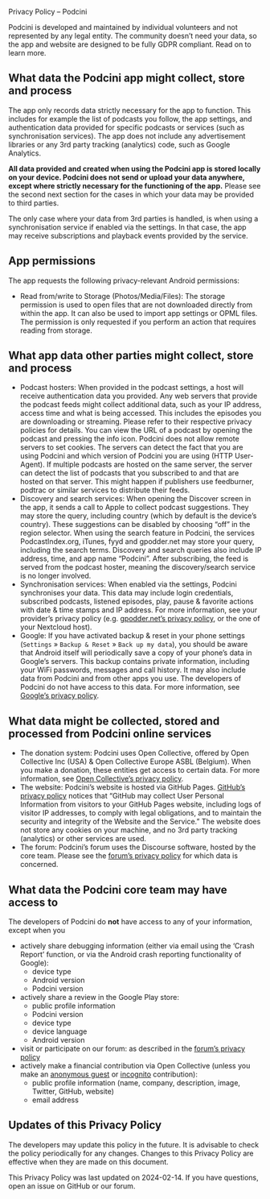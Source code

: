 
Privacy Policy – Podcini

Podcini is developed and maintained by individual volunteers and not represented by any legal entity. The community doesn’t need your data, so the app and website are designed to be fully GDPR compliant. Read on to learn more.

## What data the Podcini app might collect, store and process

The app only records data strictly necessary for the app to function. This includes for example the list of podcasts you follow, the app settings, and authentication data provided for specific podcasts or services (such as synchronisation services). The app does not include any advertisement libraries or any 3rd party tracking (analytics) code, such as Google Analytics.

**All data provided and created when using the Podcini app is stored locally on your device. Podcini does not send or upload your data anywhere, except where strictly necessary for the functioning of the app.** Please see the second next section for the cases in which your data may be provided to third parties.

The only case where your data from 3rd parties is handled, is when using a synchronisation service if enabled via the settings. In that case, the app may receive subscriptions and playback events provided by the service.

## App permissions

The app requests the following privacy-relevant Android permissions:

- Read from/write to Storage (Photos/Media/Files): The storage permission is used to open files that are not downloaded directly from within the app. It can also be used to import app settings or OPML files. The permission is only requested if you perform an action that requires reading from storage.

## What app data other parties might collect, store and process

- Podcast hosters: When provided in the podcast settings, a host will receive authentication data you provided. Any web servers that provide the podcast feeds might collect additional data, such as your IP address, access time and what is being accessed. This includes the episodes you are downloading or streaming. Please refer to their respective privacy policies for details. You can view the URL of a podcast by opening the podcast and pressing the info icon. Podcini does not allow remote servers to set cookies. The servers can detect the fact that you are using Podcini and which version of Podcini you are using (HTTP User-Agent). If multiple podcasts are hosted on the same server, the server can detect the list of podcasts that you subscribed to and that are hosted on that server. This might happen if publishers use feedburner, podtrac or similar services to distribute their feeds.
- Discovery and search services: When opening the Discover screen in the app, it sends a call to Apple to collect podcast suggestions. They may store the query, including country (which by default is the device’s country). These suggestions can be disabled by choosing “off” in the region selector. When using the search feature in Podcini, the services PodcastIndex.org, iTunes, fyyd and gpodder.net may store your query, including the search terms. Discovery and search queries also include IP address, time, and app name “Podcini”. After subscribing, the feed is served from the podcast hoster, meaning the discovery/search service is no longer involved.
- Synchronisation services: When enabled via the settings, Podcini synchronises your data. This data may include login credentials, subscribed podcasts, listened episodes, play, pause & favorite actions with date & time stamps and IP address. For more information, see your provider’s privacy policy (e.g. [gpodder.net’s privacy policy](https://gpodder.net/privacy), or the one of your Nextcloud host).
- Google: If you have activated backup & reset in your phone settings (`Settings` » `Backup & Reset` » `Back up my data`), you should be aware that Android itself will periodically save a copy of your phone’s data in Google’s servers. This backup contains private information, including your WiFi passwords, messages and call history. It may also include data from Podcini and from other apps you use. The developers of Podcini do not have access to this data. For more information, see [Google’s privacy policy](https://policies.google.com/).

## What data might be collected, stored and processed from Podcini online services

- The donation system: Podcini uses Open Collective, offered by Open Collective Inc (USA) & Open Collective Europe ASBL (Belgium). When you make a donation, these entities get access to certain data. For more information, see [Open Collective’s privacy policy](https://opencollective.com/privacypolicy).
- The website: Podcini’s website is hosted via GitHub Pages. [GitHub’s privacy policy](https://docs.github.com/en/github/site-policy/github-privacy-statement#github-pages) notices that “GitHub may collect User Personal Information from visitors to your GitHub Pages website, including logs of visitor IP addresses, to comply with legal obligations, and to maintain the security and integrity of the Website and the Service.” The website does not store any cookies on your machine, and no 3rd party tracking (analytics) or other services are used.
- The forum: Podcini’s forum uses the Discourse software, hosted by the core team. Please see the [forum’s privacy policy](https://github.com/XilinJia/Podcini.X/blob/main/PrivacyPolicy.md) for which data is concerned.

## What data the Podcini core team may have access to

The developers of Podcini do **not** have access to any of your information, except when you

- actively share debugging information (either via email using the ‘Crash Report’ function, or via the Android crash reporting functionality of Google):
  - device type
  - Android version
  - Podcini version
- actively share a review in the Google Play store:
  - public profile information
  - Podcini version
  - device type
  - device language
  - Android version
- visit or participate on our forum: as described in the [forum’s privacy policy](https://forum.antennapod.org/privacy)
- actively make a financial contribution via Open Collective (unless you make an [anonymous guest](https://docs.opencollective.com/help/financial-contributors/payments#contributing-as-a-guest) or [incognito](https://docs.opencollective.com/help/financial-contributors/payments#select-a-contributor) contribution):
  - public profile information (name, company, description, image, Twitter, GitHub, website)
  - email address

## Updates of this Privacy Policy

The developers may update this policy in the future. It is advisable to check the policy periodically for any changes. Changes to this Privacy Policy are effective when they are made on this document.

This Privacy Policy was last updated on 2024-02-14. If you have questions, open an issue on GitHub or our forum.
